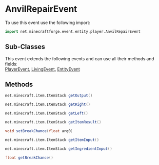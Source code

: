 # AnvilRepairEvent

To use this event use the following import:
```groovy
import net.minecraftforge.event.entity.player.AnvilRepairEvent
```

## Sub-Classes

This event extends the following events and can use all their methods and fields: <br>
[PlayerEvent](player_event.md), [LivingEvent](living_event.md), [EntityEvent](entity_event.md)

## Methods
```groovy
net.minecraft.item.ItemStack getOutput()
```
```groovy
net.minecraft.item.ItemStack getRight()
```
```groovy
net.minecraft.item.ItemStack getLeft()
```
```groovy
net.minecraft.item.ItemStack getItemResult()
```
```groovy
void setBreakChance(float arg0)
```
```groovy
net.minecraft.item.ItemStack getItemInput()
```
```groovy
net.minecraft.item.ItemStack getIngredientInput()
```
```groovy
float getBreakChance()
```
